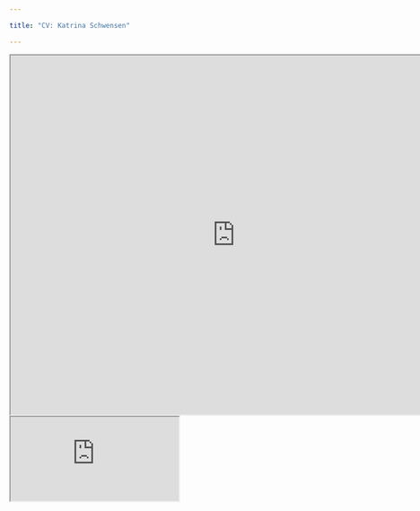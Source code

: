 ```yaml
---

title: "CV: Katrina Schwensen"

---
```

<iframe src="https://docs.google.com/document/d/e/2PACX-1vSjlQVE6KwqYj8t-ZYsL7YeyFeqi1azKP59vloFNa405j-Jq1B73GZHzTIJ8wmrrg/pub?embedded=true" width="800" height="640" allowfullscreen="true"></iframe>
<iframe src="https://docs.google.com/document/d/e/2PACX-1vSjlQVE6KwqYj8t-ZYsL7YeyFeqi1azKP59vloFNa405j-Jq1B73GZHzTIJ8wmrrg/pub?embedded=true" ></iframe>